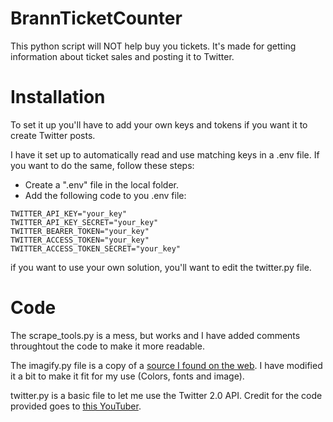 # BrannTicketCounter
This python script will NOT help buy you tickets.
It's made for getting information about ticket sales
and posting it to Twitter.

# Installation
To set it up you'll have to add your own keys and tokens
if you want it to create Twitter posts.

I have it set up to automatically read and use matching keys in a .env file.
If you want to do the same, follow these steps:
- Create a ".env" file in the local folder.
- Add the following code to you .env file:
```
TWITTER_API_KEY="your_key"
TWITTER_API_KEY_SECRET="your_key"
TWITTER_BEARER_TOKEN="your_key"
TWITTER_ACCESS_TOKEN="your_key"
TWITTER_ACCESS_TOKEN_SECRET="your_key"
```
if you want to use your own solution,
you'll want to edit the twitter.py file.

# Code
The scrape_tools.py is a mess, but works
and I have added comments throughtout the code
to make it more readable.

The imagify.py file is a copy of a
[source I found on the web](https://rk.edu.pl/en/generating-memes-and-infographics-with-pillow/).
I have modified it a bit to make it fit for my use (Colors, fonts and image).

twitter.py is a basic file to let me use the Twitter 2.0 API.
Credit for the code provided goes to
[this YouTuber](https://www.youtube.com/watch?v=r9DzYE5UD6M&t=6s).